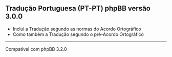 
Tradução Portuguesa (PT-PT) phpBB versão 3.0.0
------------
* Inclui a Tradução segundo as normas do Acordo Ortográfico
* Como também a Tradução segundo o pré-Acordo Ortográfico

------------
Compatível com phpBB 3.2.0
